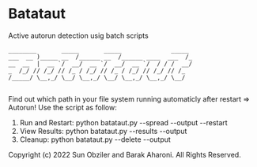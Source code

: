 # Batataut
Active autorun detection usig batch scripts

```
________       _____       _____              _____ 
___  __ )_____ __  /______ __  /______ ____  ___  /_
__  __  |  __ `/  __/  __ `/  __/  __ `/  / / /  __/
_  /_/ // /_/ // /_ / /_/ // /_ / /_/ // /_/ // /_  
/_____/ \__,_/ \__/ \__,_/ \__/ \__,_/ \__,_/ \__/  
   
``` 
                                                    
Find out which path in your file system running automaticly after restart => Autorun!
Use the script as follow:
  1) Run and Restart: python batataut.py --spread --output <output-path> --restart
  2) View Results:    python batataut.py --results --output <output-path> 
  3) Cleanup:         python batataut.py --delete --output <output-path> 

  
 Copyright (c) 2022 Sun Obziler and Barak Aharoni.  All Rights Reserved.
